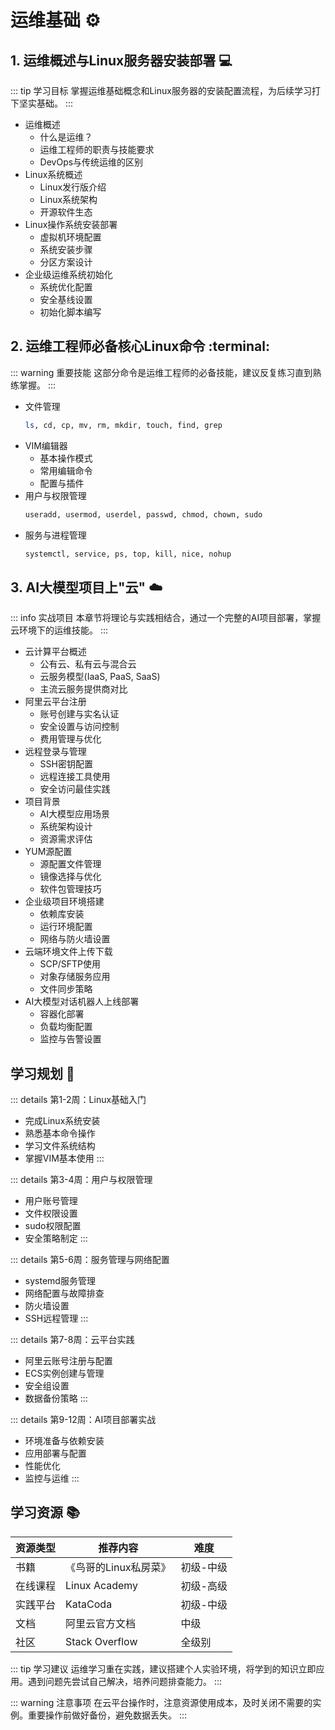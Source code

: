

# 运维基础 :gear:

## 1. 运维概述与Linux服务器安装部署 :computer:

::: tip 学习目标
掌握运维基础概念和Linux服务器的安装配置流程，为后续学习打下坚实基础。
:::

- 运维概述
  - 什么是运维？
  - 运维工程师的职责与技能要求
  - DevOps与传统运维的区别
- Linux系统概述
  - Linux发行版介绍
  - Linux系统架构
  - 开源软件生态
- Linux操作系统安装部署
  - 虚拟机环境配置
  - 系统安装步骤
  - 分区方案设计
- 企业级运维系统初始化
  - 系统优化配置
  - 安全基线设置
  - 初始化脚本编写

## 2. 运维工程师必备核心Linux命令 :terminal:

::: warning 重要技能
这部分命令是运维工程师的必备技能，建议反复练习直到熟练掌握。
:::

- 文件管理
  ```bash
  ls, cd, cp, mv, rm, mkdir, touch, find, grep
  ```
- VIM编辑器
  - 基本操作模式
  - 常用编辑命令
  - 配置与插件
- 用户与权限管理
  ```bash
  useradd, usermod, userdel, passwd, chmod, chown, sudo
  ```
- 服务与进程管理
  ```bash
  systemctl, service, ps, top, kill, nice, nohup
  ```

## 3. AI大模型项目上"云" :cloud:

::: info 实战项目
本章节将理论与实践相结合，通过一个完整的AI项目部署，掌握云环境下的运维技能。
:::

- 云计算平台概述
  - 公有云、私有云与混合云
  - 云服务模型(IaaS, PaaS, SaaS)
  - 主流云服务提供商对比
- 阿里云平台注册
  - 账号创建与实名认证
  - 安全设置与访问控制
  - 费用管理与优化
- 远程登录与管理
  - SSH密钥配置
  - 远程连接工具使用
  - 安全访问最佳实践
- 项目背景
  - AI大模型应用场景
  - 系统架构设计
  - 资源需求评估
- YUM源配置
  - 源配置文件管理
  - 镜像选择与优化
  - 软件包管理技巧
- 企业级项目环境搭建
  - 依赖库安装
  - 运行环境配置
  - 网络与防火墙设置
- 云端环境文件上传下载
  - SCP/SFTP使用
  - 对象存储服务应用
  - 文件同步策略
- AI大模型对话机器人上线部署
  - 容器化部署
  - 负载均衡配置
  - 监控与告警设置

## 学习规划 :calendar:

::: details 第1-2周：Linux基础入门
- 完成Linux系统安装
- 熟悉基本命令操作
- 学习文件系统结构
- 掌握VIM基本使用
:::

::: details 第3-4周：用户与权限管理
- 用户账号管理
- 文件权限设置
- sudo权限配置
- 安全策略制定
:::

::: details 第5-6周：服务管理与网络配置
- systemd服务管理
- 网络配置与故障排查
- 防火墙设置
- SSH远程管理
:::

::: details 第7-8周：云平台实践
- 阿里云账号注册与配置
- ECS实例创建与管理
- 安全组设置
- 数据备份策略
:::

::: details 第9-12周：AI项目部署实战
- 环境准备与依赖安装
- 应用部署与配置
- 性能优化
- 监控与运维
:::

## 学习资源 :books:

| 资源类型 | 推荐内容 | 难度 |
|---------|---------|------|
| 书籍 | 《鸟哥的Linux私房菜》 | 初级-中级 |
| 在线课程 | Linux Academy | 初级-高级 |
| 实践平台 | KataCoda | 初级-中级 |
| 文档 | 阿里云官方文档 | 中级 |
| 社区 | Stack Overflow | 全级别 |

::: tip 学习建议
运维学习重在实践，建议搭建个人实验环境，将学到的知识立即应用。遇到问题先尝试自己解决，培养问题排查能力。
:::

::: warning 注意事项
在云平台操作时，注意资源使用成本，及时关闭不需要的实例。重要操作前做好备份，避免数据丢失。
:::
